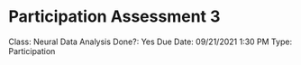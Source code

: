 # Participation Assessment 3

Class: Neural Data Analysis
Done?: Yes
Due Date: 09/21/2021 1:30 PM
Type: Participation